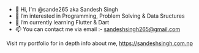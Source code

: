 - 👋 Hi, I’m @sande265 aka Sandesh Singh 
- 👀 I’m interested in Programming, Problem Solving & Data Sructures
- 🌱 I’m currently learning Flutter & Dart
- 📫 You can contact me via email :- sandeshsingh265@gmail.com

Visit my portfolio for in depth info about me, https://sandeshsingh.com.np

<!---
sande265/sande265 is a ✨ special ✨ repository because its `README.md` (this file) appears on your GitHub profile.
You can click the Preview link to take a look at your changes.
--->
